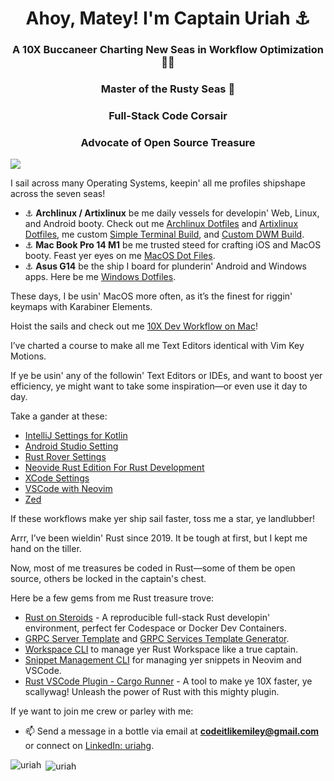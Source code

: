 <h1 align="center">Ahoy, Matey! I'm Captain Uriah ⚓</h1>
<h3 align="center">A 10X Buccaneer Charting New Seas in Workflow Optimization 🏴‍☠️</h3>
<h3 align="center">Master of the Rusty Seas 🦀</h3>
<h3 align="center">Full-Stack Code Corsair</h3>
<h3 align="center">Advocate of Open Source Treasure</h3>

![](https://komarev.com/ghpvc/?username=codeitlikemiley)

I sail across many Operating Systems, keepin' all me profiles shipshape across the seven seas!

- ⚓ **Archlinux / Artixlinux** be me daily vessels for developin' Web, Linux, and Android booty. Check out me [Archlinux Dotfiles](https://github.com/codeitlikemiley/huawei-mb13-dotfiles-archlinux) and [Artixlinux Dotfiles](https://github.com/codeitlikemiley/artix-dotfiles), me custom [Simple Terminal Build](https://github.com/codeitlikemiley/st), and [Custom DWM Build](https://github.com/codeitlikemiley/dwm).
- ⚓ **Mac Book Pro 14 M1** be me trusted steed for crafting iOS and MacOS booty. Feast yer eyes on me [MacOS Dot Files](https://github.com/goldcoders/mac-m1-dotfiles).
- ⚓ **Asus G14** be the ship I board for plunderin' Android and Windows apps. Here be me [Windows Dotfiles](https://github.com/goldcoders/windows-10-dotfiles).

These days, I be usin' MacOS more often, as it’s the finest for riggin' keymaps with Karabiner Elements.

Hoist the sails and check out me [10X Dev Workflow on Mac](https://github.com/codeitlikemiley/10x-dev-macosx-workflow)!

I’ve charted a course to make all me Text Editors identical with Vim Key Motions. 

If ye be usin' any of the followin' Text Editors or IDEs, and want to boost yer efficiency, ye might want to take some inspiration—or even use it day to day.

Take a gander at these:

- [IntelliJ Settings for Kotlin](https://github.com/codeitlikemiley/kotlin-settings)
- [Android Studio Setting](https://github.com/codeitlikemiley/android-studio-settings)
- [Rust Rover Settings](https://github.com/codeitlikemiley/rust-rover-settings)
- [Neovide Rust Edition For Rust Development](https://github.com/codeitlikemiley/nvim)
- [XCode Settings](https://github.com/codeitlikemiley/xcode-settings)
- [VSCode with Neovim](https://github.com/codeitlikemiley/vscode-neovim)
- [Zed](https://github.com/codeitlikemiley/zed-config)

If these workflows make yer ship sail faster, toss me a star, ye landlubber!

Arrr, I’ve been wieldin' Rust since 2019. It be tough at first, but I kept me hand on the tiller.

Now, most of me treasures be coded in Rust—some of them be open source, others be locked in the captain's chest.

Here be a few gems from me Rust treasure trove:

- [Rust on Steroids](https://github.com/codeitlikemiley/rust-on-steroids) - A reproducible full-stack Rust developin' environment, perfect fer Codespace or Docker Dev Containers.
- [GRPC Server Template](http://github.com/codeitlikemiley/server_template) and [GRPC Services Template Generator](http://github.com/codeitlikemiley/service_template).
- [Workspace CLI](http://github.com/codeitlikemiley/ws-cli) to manage yer Rust Workspace like a true captain.
- [Snippet Management CLI](https://github.com/codeitlikemiley/snipr) for managing yer snippets in Neovim and VSCode.
- [Rust VSCode Plugin - Cargo Runner](https://github.com/codeitlikemiley/cargo-runner) - A tool to make ye 10X faster, ye scallywag! Unleash the power of Rust with this mighty plugin.

If ye want to join me crew or parley with me:

- 📫 Send a message in a bottle via email at **codeitlikemiley@gmail.com** or connect on [LinkedIn: uriahg](https://www.linkedin.com/in/uriahg/).

<p align="left"><img align="left" src="https://github-readme-stats.vercel.app/api/top-langs/?username=codeitlikemiley&layout=compact&hide=html" alt="uriah" /></p>

<p>&nbsp;<img align="center" src="https://github-readme-stats.vercel.app/api?username=codeitlikemiley&show_icons=true" alt="uriah" /></p>
